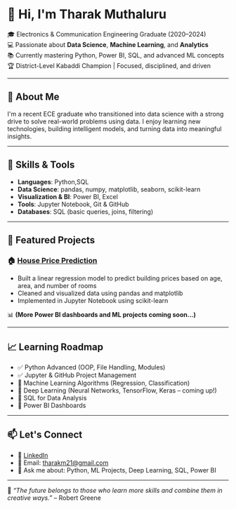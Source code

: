 # 👋 Hi, I'm Tharak Muthaluru

🎓 Electronics & Communication Engineering Graduate (2020–2024)  
💻 Passionate about **Data Science**, **Machine Learning**, and **Analytics**  
📚 Currently mastering Python, Power BI, SQL, and advanced ML concepts  
🏆 District-Level Kabaddi Champion | Focused, disciplined, and driven  

---

## 🚀 About Me

I'm a recent ECE graduate who transitioned into data science with a strong drive to solve real-world problems using data. I enjoy learning new technologies, building intelligent models, and turning data into meaningful insights.

---

## 🔧 Skills & Tools

- **Languages**: Python,SQL
- **Data Science**: pandas, numpy, matplotlib, seaborn, scikit-learn
- **Visualization & BI**: Power BI, Excel
- **Tools**: Jupyter Notebook, Git & GitHub
- **Databases**: SQL (basic queries, joins, filtering)

---

## 💼 Featured Projects

### 🏠 [House Price Prediction](https://github.com/tarak-muthaluru/house-price-prediction)
- Built a linear regression model to predict building prices based on age, area, and number of rooms
- Cleaned and visualized data using pandas and matplotlib
- Implemented in Jupyter Notebook using scikit-learn

📊 **(More Power BI dashboards and ML projects coming soon...)**

---

## 📈 Learning Roadmap

- ✅ Python Advanced (OOP, File Handling, Modules)
- ✅ Jupyter & GitHub Project Management
- 🔄 Machine Learning Algorithms (Regression, Classification)
- 🔄 Deep Learning (Neural Networks, TensorFlow, Keras – coming up!)
- 🔄 SQL for Data Analysis
- 🔄 Power BI Dashboards

---

## 📫 Let's Connect

- 🔗 [LinkedIn](https://linkedin.com/in/muthaluru-tarak-b2301a285)
- 📧 Email: tharakm21@gmail.com 
- 💬 Ask me about: Python, ML Projects, Deep Learning, SQL,  Power BI

---

🌟 *“The future belongs to those who learn more skills and combine them in creative ways.”* – Robert Greene
